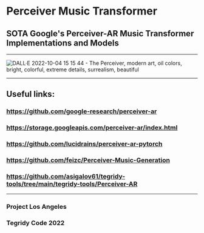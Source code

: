 # Perceiver Music Transformer
## SOTA Google's Perceiver-AR Music Transformer Implementations and Models

***

![DALL·E 2022-10-04 15 15 44 - The Perceiver, modern art, oil colors, bright, colorful, extreme details, surrealism, beautiful](https://user-images.githubusercontent.com/56325539/193941485-bf1c4fc0-5439-49e7-97db-85d87ac9ea88.png)

***

## Useful links:

### https://github.com/google-research/perceiver-ar
### https://storage.googleapis.com/perceiver-ar/index.html
### https://github.com/lucidrains/perceiver-ar-pytorch
### https://github.com/feizc/Perceiver-Music-Generation
### https://github.com/asigalov61/tegridy-tools/tree/main/tegridy-tools/Perceiver-AR

***

### Project Los Angeles
### Tegridy Code 2022
